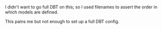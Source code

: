 I didn't want to go full DBT on this; so I used filenames to assert the order in which models are defined.

This pains me but not enough to set up a full DBT config.